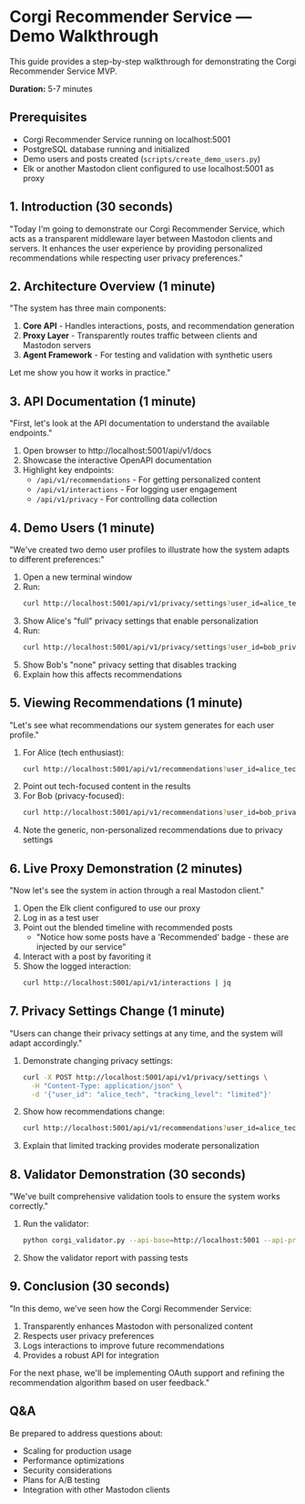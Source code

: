 # Corgi Recommender Service — Demo Walkthrough

This guide provides a step-by-step walkthrough for demonstrating the Corgi Recommender Service MVP.

**Duration:** 5-7 minutes

## Prerequisites
- Corgi Recommender Service running on localhost:5001
- PostgreSQL database running and initialized
- Demo users and posts created (`scripts/create_demo_users.py`)
- Elk or another Mastodon client configured to use localhost:5001 as proxy

## 1. Introduction (30 seconds)

"Today I'm going to demonstrate our Corgi Recommender Service, which acts as a transparent middleware layer between Mastodon clients and servers. It enhances the user experience by providing personalized recommendations while respecting user privacy preferences."

## 2. Architecture Overview (1 minute)

"The system has three main components:
1. **Core API** - Handles interactions, posts, and recommendation generation
2. **Proxy Layer** - Transparently routes traffic between clients and Mastodon servers
3. **Agent Framework** - For testing and validation with synthetic users

Let me show you how it works in practice."

## 3. API Documentation (1 minute)

"First, let's look at the API documentation to understand the available endpoints."

1. Open browser to http://localhost:5001/api/v1/docs
2. Showcase the interactive OpenAPI documentation
3. Highlight key endpoints:
   - `/api/v1/recommendations` - For getting personalized content
   - `/api/v1/interactions` - For logging user engagement
   - `/api/v1/privacy` - For controlling data collection

## 4. Demo Users (1 minute)

"We've created two demo user profiles to illustrate how the system adapts to different preferences:"

1. Open a new terminal window
2. Run:
   ```bash
   curl http://localhost:5001/api/v1/privacy/settings?user_id=alice_tech
   ```
3. Show Alice's "full" privacy settings that enable personalization
4. Run:
   ```bash
   curl http://localhost:5001/api/v1/privacy/settings?user_id=bob_privacy
   ```
5. Show Bob's "none" privacy setting that disables tracking
6. Explain how this affects recommendations

## 5. Viewing Recommendations (1 minute)

"Let's see what recommendations our system generates for each user profile."

1. For Alice (tech enthusiast):
   ```bash
   curl http://localhost:5001/api/v1/recommendations?user_id=alice_tech | jq
   ```
2. Point out tech-focused content in the results
3. For Bob (privacy-focused):
   ```bash
   curl http://localhost:5001/api/v1/recommendations?user_id=bob_privacy | jq
   ```
4. Note the generic, non-personalized recommendations due to privacy settings

## 6. Live Proxy Demonstration (2 minutes)

"Now let's see the system in action through a real Mastodon client."

1. Open the Elk client configured to use our proxy
2. Log in as a test user
3. Point out the blended timeline with recommended posts
   - "Notice how some posts have a 'Recommended' badge - these are injected by our service"
4. Interact with a post by favoriting it
5. Show the logged interaction:
   ```bash
   curl http://localhost:5001/api/v1/interactions | jq
   ```

## 7. Privacy Settings Change (1 minute)

"Users can change their privacy settings at any time, and the system will adapt accordingly."

1. Demonstrate changing privacy settings:
   ```bash
   curl -X POST http://localhost:5001/api/v1/privacy/settings \
     -H "Content-Type: application/json" \
     -d '{"user_id": "alice_tech", "tracking_level": "limited"}'
   ```
2. Show how recommendations change:
   ```bash
   curl http://localhost:5001/api/v1/recommendations?user_id=alice_tech | jq
   ```
3. Explain that limited tracking provides moderate personalization

## 8. Validator Demonstration (30 seconds)

"We've built comprehensive validation tools to ensure the system works correctly."

1. Run the validator:
   ```bash
   python corgi_validator.py --api-base=http://localhost:5001 --api-prefix=/api/v1 --verbose
   ```
2. Show the validator report with passing tests

## 9. Conclusion (30 seconds)

"In this demo, we've seen how the Corgi Recommender Service:
1. Transparently enhances Mastodon with personalized content
2. Respects user privacy preferences
3. Logs interactions to improve future recommendations
4. Provides a robust API for integration

For the next phase, we'll be implementing OAuth support and refining the recommendation algorithm based on user feedback."

## Q&A

Be prepared to address questions about:
- Scaling for production usage
- Performance optimizations
- Security considerations
- Plans for A/B testing
- Integration with other Mastodon clients